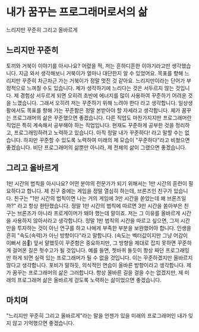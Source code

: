 # 내가 꿈꾸는 프로그래머로서의 삶

느리지만 꾸준히
그리고 올바르게

## 느리지만 꾸준히
토끼와 거북이 이야기를 아시나요? 어렸을 적, 저는 흔하디흔한 이야기라고만 생각했습니다. 지금 와서 생각해보니 거북이가 얼마나 대단한지 알 수 있었어요. 목표를 향해 느리지만 꾸준히 차근차근 가는 거북이가 정말 멋진 것 같아요. 느리지만이라는 단어가 부정적으로 느껴질 수도 있습니다. 제가 생각하기에 느리다는 것은 서두르지 않는 것입니다. 제 경험상 서두르게 되면 오히려 초반에 에너지를 많이 사용하여 꾸준하기 어려운 것을 느꼈습니다. 그래서 오히려 저는 꾸준하기 위해 느려야 한다 라고 생각합니다.
일상생활에서도 목표를 향해 가는 꾸준함은 정말 본받아야 할 자세라고 생각합니다. 제가 꿈꾸는 프로그래머의 삶은 꾸준했으면 좋겠습니다. 다른 직업도 마찬가지지만 프로그래머란 직업은 특히 계속해서 공부해야 하는 직업입니다. 현재도 꾸준하게 공부한 것을 정리하고, 프로그래밍하려고 노력하고 있습니다. 아직 정말 내가 꾸준하다! 라고 말할 수는 없습니다. 하지만 꾸준할 수 있도록 노력하여 미래의 제 모습이 "꾸준하다"라고 비쳤으면 좋겠습니다. 비단 프로그래머의 삶뿐만 아니라, 제 전체의 삶이 그랬으면 좋겠습니다.

## 그리고 올바르게
1만 시간의 법칙을 아시나요? 어떤 분야의 전문가가 되기 위해서는 1만 시간의 훈련이 필요하다고 합니다. 제 친구 중에는 게임을 정말 열심히 하는데, 브론즈인 친구가 있습니다. 친구는 "1만 시간의 법칙이면 나는 거의 게임에 3만 시간을 쏟았는데 왜 브론즈일까?" 라고 항상 한탄했습니다. 정말 1만 시간의 법칙에 따르면 3만 시간을 쏟아부은 친구는 브론즈가 아니라 프로게이머가 돼야 했는데 말이죠. 저는 그 이유를 올바르게 시간을 사용하지 않아서라고 생각합니다. 정말 1만 법칙의 시간을 따르고 싶으면, 그저 시간만을 투자하는 것이 아닌 연구를 하고 나에게 부족한 부분을 보완했어야 합니다.
인생을 흔히 "속도(속력)가 아닌 방향이다"라고 말합니다. (속도는 벡터값이지만 그냥 어감이 이뻐서 씀) 앞서 말했듯이 꾸준함은 중요하지만, 그 방향을 제대로 잡지 못하면 꾸준하게 걸어온 길은 헛수고가 될 것입니다. 예를 들면, 쳇바퀴 돌듯이 항상 짜던 프로그래밍만 하게 되면 실력 있는 프로그래머가 될 수 없을 것입니다. 이는 꾸준하겠지만 올바르지 않다고 생각합니다. 포비가 말하듯, 의식적인 연습이 올바른 방향이라고 생각합니다. 제가 꿈꾸는 프로그래머의 삶은 그러합니다. 항상 올바른 길을 걸을 수는 없겠지만, 제 미래의 프로그래머 삶은 올바르게 걷도록 노력하는 삶이었으면 좋겠습니다.

## 마치며
"느리지만 꾸준히 그리고 올바르게"라는 말을 언젠가 있을 미래의 프로그래머인 내가 잊지 않고 기억했으면 좋겠습니다.